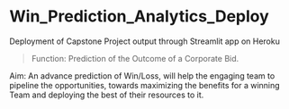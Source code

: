 # Win_Prediction_Analytics_Deploy
Deployment of Capstone Project output through Streamlit app  on Heroku

> Function: Prediction of the Outcome of a Corporate Bid.

Aim: An advance prediction of Win/Loss, will help the engaging team to pipeline the opportunities, towards maximizing the benefits for a winning Team and
     deploying the best of their resources to it.
